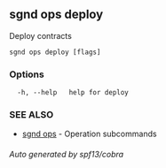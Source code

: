 ## sgnd ops deploy

Deploy contracts

```
sgnd ops deploy [flags]
```

### Options

```
  -h, --help   help for deploy
```

### SEE ALSO

* [sgnd ops](sgnd_ops.md)	 - Operation subcommands

###### Auto generated by spf13/cobra
